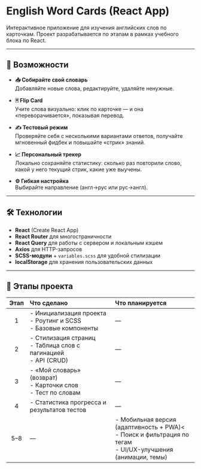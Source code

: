 # English Word Cards (React App)

Интерактивное приложение для изучения английских слов по карточкам. Проект разрабатывается по этапам в рамках учебного блока по React.

---

## 🚀 Возможности

- **📥 Собирайте свой словарь**  
  Добавляйте новые слова, редактируйте, удаляйте ненужные.

- **🃏 Flip Card**  
  Учите слова визуально: клик по карточке — и она «переворачивается», показывая перевод.

- **✍️ Тестовый режим**  
  Проверяйте себя с несколькими вариантами ответов, получайте мгновенный фидбек и повышайте «стрик» знаний.

- **📈 Персональный трекер**  
  Локально сохраняйте статистику: сколько раз повторили слово, какой у него текущий стрик, какие уже выучены.

- **⚙️ Гибкая настройка**  
  Выбирайте направление (англ→рус или рус→англ).

---

## 🛠 Технологии

- **React** (Create React App)  
- **React Router** для многостраничности  
- **React Query** для работы с сервером и локальным кэшем  
- **Axios** для HTTP-запросов  
- **SCSS-модули** + `variables.scss` для удобной стилизации  
- **localStorage** для хранения пользовательских данных

---

## 📌 Этапы проекта

| Этап  | Что сделано                                                                                                | Что планируется                                                                                                     |
|:-----:|:---------------------------------------------------------------------------------------------|:---------------------------------------------------------------------------------------------------------------------|
|   1   | - Инициализация проекта<br>- Роутинг и SCSS<br>- Базовые компоненты                           | —                                                                                                                     |
|   2   | - Стилизация страниц<br>- Таблица слов с пагинацией<br>- API (CRUD) | —                                                                                                                     |
|   3   | - «Мой словарь» (возврат)<br>- Карточки слов<br>- Тест по словам               | —                                                                                                                     |
|   4   | - Статистика прогресса и результатов тестов                                                      | — |
| 5–8   | —                                                                                             | - Мобильная версия (адаптивность + PWA)<<br>- Поиск и фильтрация по тегам <br>- UI/UX-улучшения (анимации, темы) |
